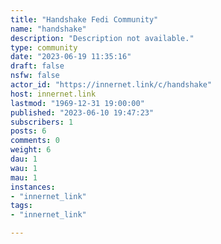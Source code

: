 ```yaml
---
title: "Handshake Fedi Community" 
name: "handshake"
description: "Description not available."
type: community
date: "2023-06-19 11:35:16"
draft: false
nsfw: false
actor_id: "https://innernet.link/c/handshake"
host: innernet.link
lastmod: "1969-12-31 19:00:00"
published: "2023-06-10 19:47:23"
subscribers: 1
posts: 6
comments: 0
weight: 6
dau: 1
wau: 1
mau: 1
instances:
- "innernet_link"
tags: 
- "innernet_link"

---
```

